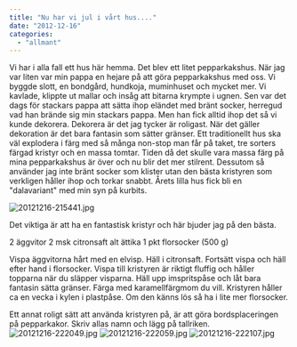 ```yaml
---
title: "Nu har vi jul i vårt hus...."
date: "2012-12-16"
categories: 
  - "allmant"
---
```


Vi har i alla fall ett hus här hemma. Det blev ett litet pepparkakshus. När jag var liten var min pappa en hejare på att göra pepparkakshus med oss. Vi byggde slott, en bondgård, hundkoja, muminhuset och mycket mer. Vi kavlade, klippte ut mallar och insåg att bitarna krympte i ugnen. Sen var det dags för stackars pappa att sätta ihop eländet med bränt socker, herregud vad han brände sig min stackars pappa. Men han fick alltid ihop det så vi kunde dekorera. Dekorera är det jag tycker är roligast. När det gäller dekoration är det bara fantasin som sätter gränser. Ett traditionellt hus ska väl explodera i färg med så många non-stop man får på taket, tre sorters färgad kristyr och en massa tomtar. Tiden då det skulle vara massa färg på mina pepparkakshus är över och nu blir det mer stilrent. Dessutom så använder jag inte bränt socker som klister utan den bästa kristyren som verkligen håller ihop och torkar snabbt. Årets lilla hus fick bli en "dalavariant" med min syn på kurbits.

![20121216-215441.jpg](/static/img/20121216-215441.jpg)

Det viktiga är att ha en fantastisk kristyr och här bjuder jag på den bästa.

2 äggvitor 2 msk citronsaft alt ättika 1 pkt florsocker (500 g)

Vispa äggvitorna hårt med en elvisp. Häll i citronsaft. Fortsätt vispa och häll efter hand i florsocker. Vispa till kristyren är riktigt fluffig och håller topparna när du släpper visparna. Häll upp imspritspåse och låt bara fantasin sätta gränser. Färga med karamellfärgmom du vill. Kristyren håller ca en vecka i kylen i plastpåse. Om den känns lös så ha i lite mer florsocker.

Ett annat roligt sätt att använda kristyren på, är att göra bordsplaceringen på pepparkakor. Skriv allas namn och lägg på tallriken.
![20121216-222049.jpg](/static/img/20121216-222049.jpg)
![20121216-222059.jpg](/static/img/20121216-222059.jpg)
![20121216-222107.jpg](/static/img/20121216-222107.jpg)
